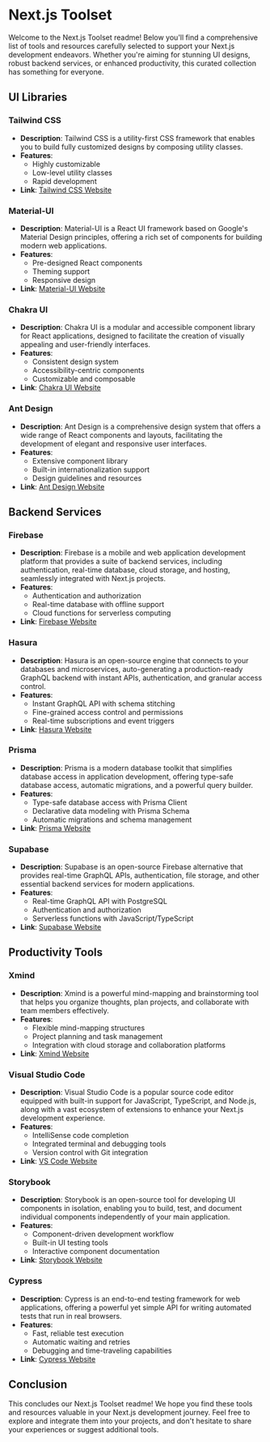 # Next.js Toolset

Welcome to the Next.js Toolset readme! Below you'll find a comprehensive list of tools and resources carefully selected to support your Next.js development endeavors. Whether you're aiming for stunning UI designs, robust backend services, or enhanced productivity, this curated collection has something for everyone.

## UI Libraries

### Tailwind CSS
- **Description**: Tailwind CSS is a utility-first CSS framework that enables you to build fully customized designs by composing utility classes.
- **Features**:
  - Highly customizable
  - Low-level utility classes
  - Rapid development
- **Link**: [Tailwind CSS Website](https://tailwindcss.com/)

### Material-UI
- **Description**: Material-UI is a React UI framework based on Google's Material Design principles, offering a rich set of components for building modern web applications.
- **Features**:
  - Pre-designed React components
  - Theming support
  - Responsive design
- **Link**: [Material-UI Website](https://material-ui.com/)

### Chakra UI
- **Description**: Chakra UI is a modular and accessible component library for React applications, designed to facilitate the creation of visually appealing and user-friendly interfaces.
- **Features**:
  - Consistent design system
  - Accessibility-centric components
  - Customizable and composable
- **Link**: [Chakra UI Website](https://chakra-ui.com/)

### Ant Design
- **Description**: Ant Design is a comprehensive design system that offers a wide range of React components and layouts, facilitating the development of elegant and responsive user interfaces.
- **Features**:
  - Extensive component library
  - Built-in internationalization support
  - Design guidelines and resources
- **Link**: [Ant Design Website](https://ant.design/)

## Backend Services

### Firebase
- **Description**: Firebase is a mobile and web application development platform that provides a suite of backend services, including authentication, real-time database, cloud storage, and hosting, seamlessly integrated with Next.js projects.
- **Features**:
  - Authentication and authorization
  - Real-time database with offline support
  - Cloud functions for serverless computing
- **Link**: [Firebase Website](https://firebase.google.com/)

### Hasura
- **Description**: Hasura is an open-source engine that connects to your databases and microservices, auto-generating a production-ready GraphQL backend with instant APIs, authentication, and granular access control.
- **Features**:
  - Instant GraphQL API with schema stitching
  - Fine-grained access control and permissions
  - Real-time subscriptions and event triggers
- **Link**: [Hasura Website](https://hasura.io/)

### Prisma
- **Description**: Prisma is a modern database toolkit that simplifies database access in application development, offering type-safe database access, automatic migrations, and a powerful query builder.
- **Features**:
  - Type-safe database access with Prisma Client
  - Declarative data modeling with Prisma Schema
  - Automatic migrations and schema management
- **Link**: [Prisma Website](https://www.prisma.io/)

### Supabase
- **Description**: Supabase is an open-source Firebase alternative that provides real-time GraphQL APIs, authentication, file storage, and other essential backend services for modern applications.
- **Features**:
  - Real-time GraphQL API with PostgreSQL
  - Authentication and authorization
  - Serverless functions with JavaScript/TypeScript
- **Link**: [Supabase Website](https://supabase.io/)

## Productivity Tools

### Xmind
- **Description**: Xmind is a powerful mind-mapping and brainstorming tool that helps you organize thoughts, plan projects, and collaborate with team members effectively.
- **Features**:
  - Flexible mind-mapping structures
  - Project planning and task management
  - Integration with cloud storage and collaboration platforms
- **Link**: [Xmind Website](https://www.xmind.net/)

### Visual Studio Code
- **Description**: Visual Studio Code is a popular source code editor equipped with built-in support for JavaScript, TypeScript, and Node.js, along with a vast ecosystem of extensions to enhance your Next.js development experience.
- **Features**:
  - IntelliSense code completion
  - Integrated terminal and debugging tools
  - Version control with Git integration
- **Link**: [VS Code Website](https://code.visualstudio.com/)

### Storybook
- **Description**: Storybook is an open-source tool for developing UI components in isolation, enabling you to build, test, and document individual components independently of your main application.
- **Features**:
  - Component-driven development workflow
  - Built-in UI testing tools
  - Interactive component documentation
- **Link**: [Storybook Website](https://storybook.js.org/)

### Cypress
- **Description**: Cypress is an end-to-end testing framework for web applications, offering a powerful yet simple API for writing automated tests that run in real browsers.
- **Features**:
  - Fast, reliable test execution
  - Automatic waiting and retries
  - Debugging and time-traveling capabilities
- **Link**: [Cypress Website](https://www.cypress.io/)

## Conclusion

This concludes our Next.js Toolset readme! We hope you find these tools and resources valuable in your Next.js development journey. Feel free to explore and integrate them into your projects, and don't hesitate to share your experiences or suggest additional tools.
